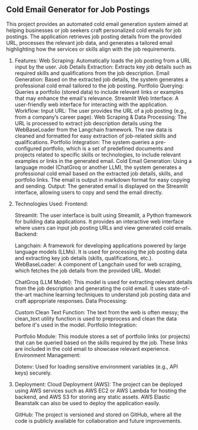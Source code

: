## Cold Email Generator for Job Postings
This project provides an automated cold email generation system aimed at helping businesses or job seekers craft personalized cold emails for job postings. The application retrieves job posting details from the provided URL, processes the relevant job data, and generates a tailored email highlighting how the services or skills align with the job requirements.

1. Features:
    Web Scraping: Automatically loads the job posting from a URL input by the user.
    Job Details Extraction: Extracts key job details such as required skills and qualifications from the job description.
    Email Generation: Based on the extracted job details, the system generates a professional cold email tailored to the job posting.
    Portfolio Querying: Queries a portfolio (stored data) to include relevant links or examples that may enhance the email's relevance.
    Streamlit Web Interface: A user-friendly web interface for interacting with the application.
    Workflow:
    Input URL: The user provides the URL of a job posting (e.g., from a company’s career page).
    Web Scraping & Data Processing: The URL is processed to extract job description details using the WebBaseLoader from the Langchain framework. The raw data is cleaned and formatted for easy extraction of job-related skills and qualifications.
    Portfolio Integration: The system queries a pre-configured portfolio, which is a set of predefined documents and projects related to specific skills or technologies, to include relevant examples or links in the generated email.
    Cold Email Generation: Using a language model (ChatGroq or another LLM), the system generates a professional cold email based on the extracted job details, skills, and portfolio links. The email is output in markdown format for easy copying and sending.
    Output: The generated email is displayed on the Streamlit interface, allowing users to copy and send the email directly.
2. Technologies Used:
    Frontend:

    Streamlit: The user interface is built using Streamlit, a Python framework for building data applications. It provides an interactive web interface where users can input job posting URLs and view generated cold emails.
    Backend:

    Langchain: A framework for developing applications powered by large language models (LLMs). It is used for processing the job posting data and extracting key job details (skills, qualifications, etc.).
    WebBaseLoader: A component of Langchain used for web scraping, which fetches the job details from the provided URL.
    Model:

    ChatGroq (LLM Model): This model is used for extracting relevant details from the job description and generating the cold email. It uses state-of-the-art machine learning techniques to understand job posting data and craft appropriate responses.
    Data Processing:

    Custom Clean Text Function: The text from the web is often messy; the clean_text utility function is used to preprocess and clean the data before it's used in the model.
    Portfolio Integration:

    Portfolio Module: This module stores a set of portfolio links (or projects) that can be queried based on the skills required by the job. These links are included in the cold email to showcase relevant experience.
    Environment Management:

    Dotenv: Used for loading sensitive environment variables (e.g., API keys) securely.


3. Deployment:
    Cloud Deployment (AWS):
    The project can be deployed using AWS services such as AWS EC2 or AWS Lambda for hosting the backend, and AWS S3 for storing any static assets. AWS Elastic Beanstalk can also be used to deploy the application easily.

    GitHub:
    The project is versioned and stored on GitHub, where all the code is publicly available for collaboration and future improvements.

